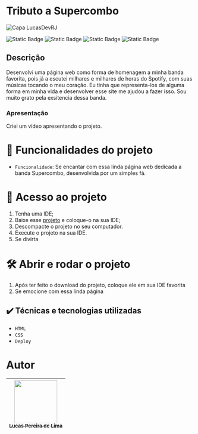 # Tributo a Supercombo
![Capa LucasDevRJ](https://github.com/user-attachments/assets/b018c4ad-df19-400b-b16a-c88e23059dea)

![Static Badge](https://img.shields.io/badge/LucasDevRJ%20-%20Desenvolvedor?style=for-the-badge&label=Desenvolvedor)
![Static Badge](https://img.shields.io/badge/Sim%20-%20Autoral?style=for-the-badge&label=Autoral)
![Static Badge](https://img.shields.io/badge/Finalizado%20-%20Autoral?style=for-the-badge&label=Status)
![Static Badge](https://img.shields.io/badge/08/2025%20-%2011/2024?style=for-the-badge&label=Data)

## Descrição
Desenvolvi uma página web como forma de homenagem a minha banda favorita, pois já a escutei milhares e milhares de horas do Spotify, com suas músicas tocando o meu coração. Eu tinha que representa-los de alguma forma em minha vida e desenvolver esse site me ajudou a fazer isso. Sou muito grato pela exsitencia dessa banda.

### Apresentação
Criei um vídeo apresentando o projeto.

# :hammer: Funcionalidades do projeto

- `Funcionalidade`: Se encantar com essa linda página web dedicada a banda Supercombo, desenvolvida por um simples fã. 

# 📁 Acesso ao projeto

1. Tenha uma IDE;
2. Baixe esse <a href="https://github.com/LucasDevRJ/supercombo/archive/refs/heads/main.zip">projeto</a> e coloque-o na sua IDE;
3. Descompacte o projeto no seu computador.
4. Execute o projeto na sua IDE.
5. Se divirta

# 🛠️ Abrir e rodar o projeto

1. Após ter feito o download do projeto, coloque ele em sua IDE favorita
2. Se emocione com essa linda página

## ✔️ Técnicas e tecnologias utilizadas

- ``HTML``
- ``CSS``
- ``Deploy``

# Autor

| [<img loading="lazy" src="https://avatars.githubusercontent.com/u/95040236?v=4" width=115><br><sub>Lucas Pereira de Lima</sub>](https://github.com/LucasDevRJ) |
| :---: |

